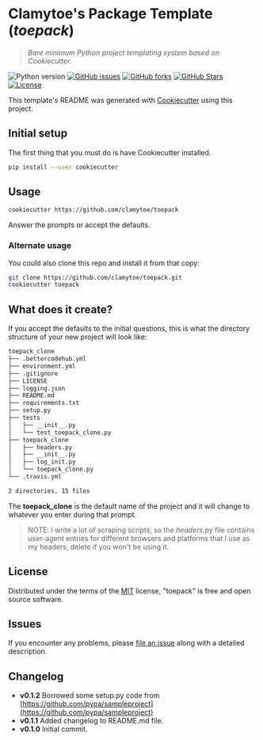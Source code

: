 # Clamytoe's Package Template (*toepack*)
> *Bare minimum Python project templating system based on Cookiecutter.*

![Python version][python-version]
[![GitHub issues][issues-image]][issues-url]
[![GitHub forks][fork-image]][fork-url]
[![GitHub Stars][stars-image]][stars-url]
[![License][license-image]][license-url]

This template's README was generated with [Cookiecutter](https://github.com/audreyr/cookiecutter) using this project.

## Initial setup
The first thing that you must do is have Cookiecutter installed.

```bash
pip install --user cookiecutter
```

## Usage
```bash
cookiecutter https://github.com/clamytoe/toepack
```
Answer the prompts or accept the defaults.

### Alternate usage
You could also clone this repo and install it from that copy:
```bash
git clone https://github.com/clamytoe/toepack.git
cookiecutter toepack
```

## What does it create?
If you accept the defaults to the initial questions, this is what the directory structure of your new project will look like:
```bash
toepack_clone
├── .bettercodehub.yml
├── environment.yml
├── .gitignore
├── LICENSE
├── logging.json
├── README.md
├── requirements.txt
├── setup.py
├── tests
│   ├── __init__.py
│   └── test_toepack_clone.py
├── toepack_clone
│   ├── headers.py
│   ├── __init__.py
│   ├── log_init.py
│   └── toepack_clone.py
└── .travis.yml

2 directories, 15 files
```
The **toepack_clone** is the default name of the project and it will change to whatever you enter during that prompt. 

> NOTE: I write a lot of scraping scripts, so the *headers.py* file contains user-agent entries for different browsers and platforms that I use as my headers, delete if you won't be using it.
 
## License
Distributed under the terms of the [MIT](https://opensource.org/licenses/MIT) license, "toepack" is free and open source software.

## Issues
If you encounter any problems, please [file an issue](https://github.com/clamytoe/toepack/issues) along with a detailed description.

## Changelog
* **v0.1.2** Borrowed some setup.py code from [https://github.com/pypa/sampleproject](https://github.com/pypa/sampleproject)
* **v0.1.1** Added changelog to README.md file.
* **v0.1.0** Initial commit.

[python-version]:https://img.shields.io/badge/python-3.6.6-brightgreen.svg
[issues-image]:https://img.shields.io/github/issues/clamytoe/toepack.svg
[issues-url]:https://github.com/clamytoe/toepack/issues
[fork-image]:https://img.shields.io/github/forks/clamytoe/toepack.svg
[fork-url]:https://github.com/clamytoe/toepack/network
[stars-image]:https://img.shields.io/github/stars/clamytoe/toepack.svg
[stars-url]:https://github.com/clamytoe/toepack/stargazers
[license-image]:https://img.shields.io/github/license/clamytoe/toepack.svg
[license-url]:https://github.com/clamytoe/toepack/blob/master/LICENSE
